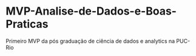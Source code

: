 # MVP-Analise-de-Dados-e-Boas-Praticas
Primeiro MVP da pós graduação de ciência de dados e analytics na PUC-Rio
